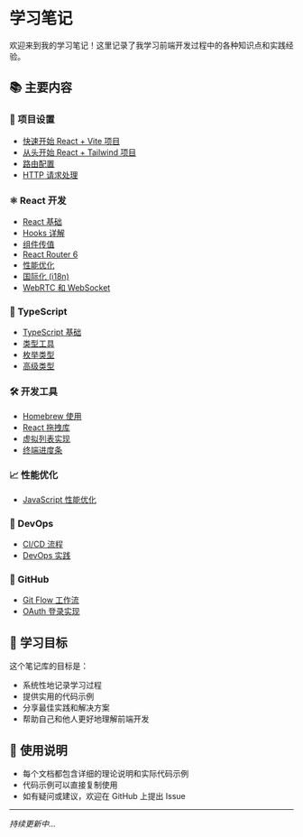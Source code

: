 # 学习笔记

欢迎来到我的学习笔记！这里记录了我学习前端开发过程中的各种知识点和实践经验。

## 📚 主要内容

### 🚀 项目设置

- [快速开始 React + Vite 项目](/docs/project-setup/快速开始react+vite项目)
- [从头开始 React + Tailwind 项目](/docs/project-setup/从头开始react+tailwind项目)
- [路由配置](/docs/project-setup/路由配置)
- [HTTP 请求处理](/docs/project-setup/http)

### ⚛️ React 开发

- [React 基础](/docs/react/intro)
- [Hooks 详解](/docs/react/hooks/useState)
- [组件传值](/docs/react/component-value-transfer)
- [React Router 6](/docs/react/react-router6)
- [性能优化](/docs/react/keepalive)
- [国际化 (i18n)](/docs/react/i18n)
- [WebRTC 和 WebSocket](/docs/react/WebRTC)

### 🔧 TypeScript

- [TypeScript 基础](/docs/typescript/intro)
- [类型工具](/docs/typescript/类型工具)
- [枚举类型](/docs/typescript/enum)
- [高级类型](/docs/typescript/keyof及in)

### 🛠️ 开发工具

- [Homebrew 使用](/docs/tools/homebrew)
- [React 拖拽库](/docs/tools/react拖拽库)
- [虚拟列表实现](/docs/tools/虚拟列表)
- [终端进度条](/docs/tools/终端进度条)

### 📈 性能优化

- [JavaScript 性能优化](/docs/performance/js)

### 🔄 DevOps

- [CI/CD 流程](/docs/dev-ops/CICD)
- [DevOps 实践](/docs/dev-ops/DevOps)

### 📖 GitHub

- [Git Flow 工作流](/docs/github/gitflow)
- [OAuth 登录实现](/docs/github/oAuth登录)

## 🎯 学习目标

这个笔记库的目标是：

- 系统性地记录学习过程
- 提供实用的代码示例
- 分享最佳实践和解决方案
- 帮助自己和他人更好地理解前端开发

## 📝 使用说明

- 每个文档都包含详细的理论说明和实际代码示例
- 代码示例可以直接复制使用
- 如有疑问或建议，欢迎在 GitHub 上提出 Issue

---

_持续更新中..._
